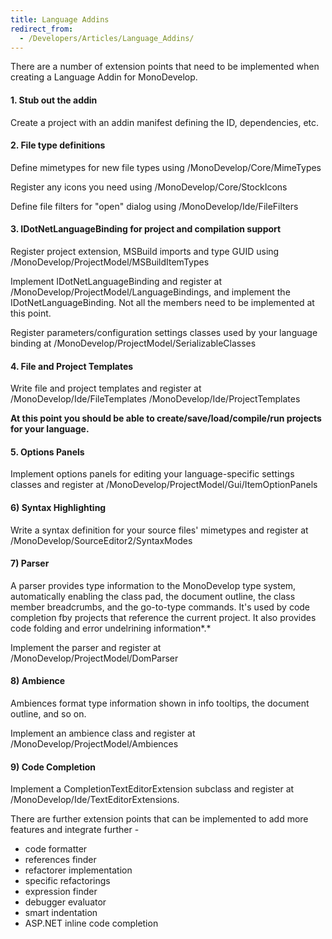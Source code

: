 ```yaml
---
title: Language Addins
redirect_from:
  - /Developers/Articles/Language_Addins/
---
```


There are a number of extension points that need to be implemented when creating a Language Addin for MonoDevelop.

#### 1. Stub out the addin

Create a project with an addin manifest defining the ID, dependencies, etc.

#### 2. File type definitions

Define mimetypes for new file types using /MonoDevelop/Core/MimeTypes

Register any icons you need using /MonoDevelop/Core/StockIcons

Define file filters for "open" dialog using /MonoDevelop/Ide/FileFilters

#### 3. IDotNetLanguageBinding for project and compilation support

Register project extension, MSBuild imports and type GUID using /MonoDevelop/ProjectModel/MSBuildItemTypes

Implement IDotNetLanguageBinding and register at /MonoDevelop/ProjectModel/LanguageBindings, and implement the IDotNetLanguageBinding. Not all the members need to be implemented at this point.

Register parameters/configuration settings classes used by your language binding at /MonoDevelop/ProjectModel/SerializableClasses

#### 4. File and Project Templates

Write file and project templates and register at /MonoDevelop/Ide/FileTemplates /MonoDevelop/Ide/ProjectTemplates

**At this point you should be able to create/save/load/compile/run projects for your language.**

#### 5. Options Panels

Implement options panels for editing your language-specific settings classes and register at /MonoDevelop/ProjectModel/Gui/ItemOptionPanels

#### 6) Syntax Highlighting

Write a syntax definition for your source files' mimetypes and register at /MonoDevelop/SourceEditor2/SyntaxModes

#### 7) Parser

A parser provides type information to the MonoDevelop type system, automatically enabling the class pad, the document outline, the class member breadcrumbs, and the go-to-type commands. It's used by code completion fby projects that reference the current project. It also provides code folding and error undelrining information*.*

Implement the parser and register at /MonoDevelop/ProjectModel/DomParser

#### 8) Ambience

Ambiences format type information shown in info tooltips, the document outline, and so on.

Implement an ambience class and register at /MonoDevelop/ProjectModel/Ambiences

#### 9) Code Completion

Implement a CompletionTextEditorExtension subclass and register at /MonoDevelop/Ide/TextEditorExtensions.

There are further extension points that can be implemented to add more features and integrate further -

-   code formatter
-   references finder
-   refactorer implementation
-   specific refactorings
-   expression finder
-   debugger evaluator
-   smart indentation
-   ASP.NET inline code completion
